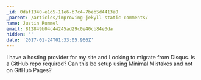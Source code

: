 ```yaml
---
_id: 0daf1340-e1d5-11e6-b7c4-7beb5d4413a0
_parent: /articles/improving-jekyll-static-comments/
name: Justin Rummel
email: 812849b04c44245ad29c0e40cb84e3da
hidden: ''
date: '2017-01-24T01:33:05.966Z'
---
```


I have a hosting provider for my site and Looking to migrate from Disqus. Is a
GitHub repo required? Can this be setup using Minimal Mistakes and not on GitHub
Pages?
